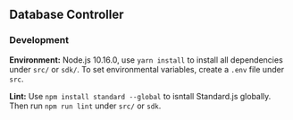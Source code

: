 ## Database Controller

### Development

**Environment:** Node.js 10.16.0, use `yarn install` to install all dependencies under `src/` or `sdk/`. To set environmental variables, create a `.env` file under `src`.


**Lint:** Use `npm install standard --global` to isntall Standard.js globally. Then run `npm run lint` under `src/` or `sdk`.
